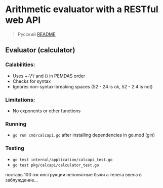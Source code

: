 # Arithmetic evaluator with a RESTful web API

> Русский [README](README.ru.md)

## Evaluator (calculator)

### Calabilities:

-   Uses +-\\*/ and () in PEMDAS order
-   Checks for syntax
-   Ignores non-syntax-breaking spaces (52 - 24 is ok, 52 - 2 4 is not)

### Limitations:

-   No exponents or other functions

### Running


-   `go run cmd/calcapi.go` after installing dependencies in go.mod (gin)

### Testing

-   `go test internal/application/calcapi_test.go`
-   `go test pkg/calcapi/calculator_test.go`

поставь 100 пж инструкции непонятные были а телега ввела в заблуждение...

